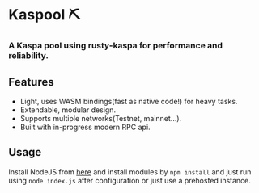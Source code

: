 # Kaspool ⛏️
### A Kaspa pool using rusty-kaspa for performance and reliability.

## Features
* Light, uses WASM bindings(fast as native code!) for heavy tasks.
* Extendable, modular design.
* Supports multiple networks(Testnet, mainnet...).
* Built with in-progress modern RPC api.

## Usage
Install NodeJS from [here](https://nodejs.org/) and install modules by ``npm install`` and just run using ``node index.js`` after configuration or just use a prehosted instance.
